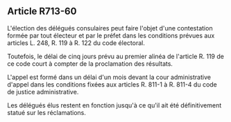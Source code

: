 Article R713-60
----
L'élection des délégués consulaires peut faire l'objet d'une contestation formée
par tout électeur et par le préfet dans les conditions prévues aux articles L.
248, R. 119 à R. 122 du code électoral.

Toutefois, le délai de cinq jours prévu au premier alinéa de l'article R. 119 de
ce code court à compter de la proclamation des résultats.

L'appel est formé dans un délai d'un mois devant la cour administrative d'appel
dans les conditions fixées aux articles R. 811-1 à R. 811-4 du code de justice
administrative.

Les délégués élus restent en fonction jusqu'à ce qu'il ait été définitivement
statué sur les réclamations.
